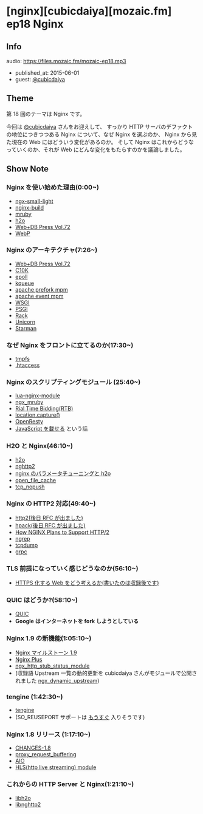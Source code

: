 # [nginx][cubicdaiya][mozaic.fm] ep18 Nginx

## Info

audio: https://files.mozaic.fm/mozaic-ep18.mp3

- published_at: 2015-06-01
- guest: [@cubicdaiya](https://twitter.com/cubicdaiya)


## Theme

第 18 回のテーマは Nginx です。

今回は [@cubicdaiya](https://twitter.com/cubicdaiya) さんをお迎えして、 すっかり HTTP サーバのデファクトの地位につきつつある Nginx について、なぜ Nginx を選ぶのか、 Nginx から見た現在の Web にはどういう変化があるのか。 そして Nginx はこれからどうなっていくのか、それが Web にどんな変化をもたらすのかを議論しました。


## Show Note

### Nginx を使い始めた理由(0:00~)

- [ngx-small-light](https://github.com/cubicdaiya/ngx_small_light)
- [nginx-build](https://github.com/cubicdaiya/nginx-build)
- [mruby](https://github.com/mruby/mruby)
- [h2o](https://h2o.examp1e.net)
- [Web+DB Press Vol.72](http://gihyo.jp/magazine/wdpress/archive/2013/vol72)
- [WebP](https://developers.google.com/speed/webp/)


### Nginx のアーキテクチャ(7:26~)

- [Web+DB Press Vol.72](http://gihyo.jp/magazine/wdpress/archive/2013/vol72)
- [C10K](http://www.hyuki.com/yukiwiki/wiki.cgi%3FTheC10kProblem)
- [epoll](http://man7.org/linux/man-pages/man7/epoll.7.html)
- [kqueue](http://)
- [apache prefork mpm](http://httpd.apache.org/docs/2.4/en/mod/prefork.html)
- [apache event mpm](http://httpd.apache.org/docs/2.4/en/mod/event.html)
- [WSGI](https://www.python.org/dev/peps/pep-0333/)
- [PSGI](http://plackperl.org/)
- [Rack](http://rack.github.io/)
- [Unicorn](http://unicorn.bogomips.org/)
- [Starman](http://search.cpan.org/%7Emiyagawa/Starman-0.4013/lib/Starman.pm)


### なぜ Nginx をフロントに立てるのか(17:30~)

- [tmpfs](https://www.kernel.org/doc/Documentation/filesystems/tmpfs.txt)
- [.htaccess](https://httpd.apache.org/docs/2.4/en/howto/htaccess.html)


### Nginx のスクリプティングモジュール (25:40~)

- [lua-nginx-module](https://github.com/openresty/lua-nginx-module)
- [ngx_mruby](https://github.com/matsumoto-r/ngx_mruby)
- [Rial Time Bidding(RTB)](http://en.wikipedia.org/wiki/Real-time_bidding)
- [location.capture()](http://wiki.nginx.org/HttpLuaModule%23ngx.location.capture)
- [OpenResty](http://openresty.org/)
- [JavaScript を載せる](http://nginx.com/blog/nginx-open-source-reflecting-back-and-looking-ahead/) という話


### H2O と Nginx(46:10~)

- [h2o](https://h2o.examp1e.net/)
- [nghttp2](https://nghttp2.org/)
- [nginx のパラメータチューニングと h2o](http://qiita.com/cubicdaiya/items/235777dc401ec419b14e)
- [open_file_cache](http://nginx.org/en/docs/http/ngx_http_core_module.html%23open_file_cache)
- [tcp_nopush](http://nginx.org/en/docs/http/ngx_http_core_module.html%23tcp_nopush)


### Nginx の HTTP2 対応(49:40~)

- [http2(後日 RFC が出ました)](https://tools.ietf.org/html/rfc7540)
- [hpack(後日 RFC が出ました)](https://tools.ietf.org/html/rfc7541)
- [How NGINX Plans to Support HTTP/2](http://nginx.com/blog/how-nginx-plans-to-support-http2/)
- [ngrep](http://ngrep.sourceforge.net/download.html)
- [tcpdump](http://www.tcpdump.org/)
- [grpc](https://github.com/grpc/grpc)


### TLS 前提になっていく感じどうなのか(56:10~)

- [HTTPS 化する Web をどう考えるか(書いたのは収録後です)](http://jxck.hatenablog.com/entry/web-over-https)


### QUIC はどうか?(58:10~)

- [QUIC](http://blog.chromium.org/2013/06/experimenting-with-quic.html)
- **Google はインターネットを fork しようとしている**


### Nginx 1.9 の新機能(1:05:10~)

- [Nginx マイルストーン 1.9](http://trac.nginx.org/nginx/milestone/1.9)
- [Nginx Plus](http://nginx.com/products/)
- [ngx_http_stub_status_module](http://nginx.org/en/docs/http/ngx_http_stub_status_module.html)
- (収録語 Upstream 一覧の動的更新を cubicdaiya さんがモジュールで公開されました [ngx_dynamic_upstream](https://github.com/cubicdaiya/ngx_dynamic_upstream))


### tengine (1:42:30~)

- [tengine](http://tengine.taobao.org/)
- (SO_REUSEPORT サポートは [もうすぐ](http://hg.nginx.org/nginx/rev/4f6efabcb09b) 入りそうです)


### Nginx 1.8 リリース (1:17:10~)

- [CHANGES-1.8](http://nginx.org/en/CHANGES-1.8)
- [proxy_request_buffering](http://nginx.org/en/docs/http/ngx_http_proxy_module.html%23proxy_request_buffering)
- [AIO](http://man7.org/linux/man-pages/man7/aio.7.html)
- [HLS(http live streaming) module](http://nginx.org/en/docs/http/ngx_http_hls_module.html)


### これからの HTTP Server と Nginx(1:21:10~)

- [libh2o](https://github.com/h2o/h2o/tree/master/examples/libh2o)
- [libnghttp2](https://github.com/tatsuhiro-t/nghttp2/tree/master/lib)
